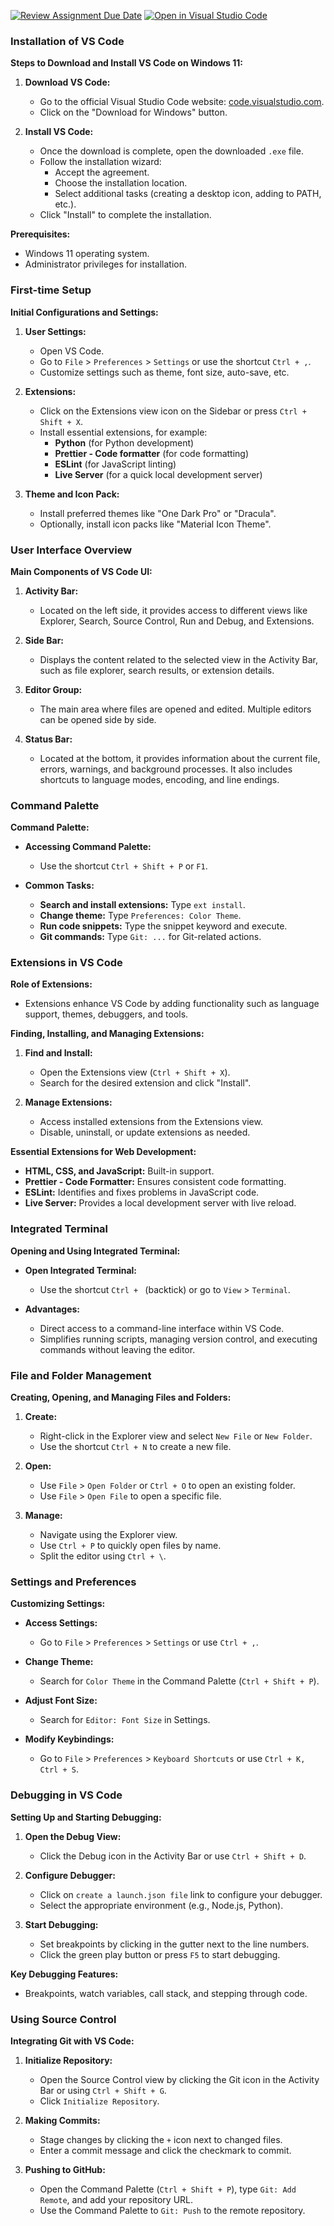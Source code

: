 [![Review Assignment Due Date](https://classroom.github.com/assets/deadline-readme-button-24ddc0f5d75046c5622901739e7c5dd533143b0c8e959d652212380cedb1ea36.svg)](https://classroom.github.com/a/XoLGRbHq)
[![Open in Visual Studio Code](https://classroom.github.com/assets/open-in-vscode-718a45dd9cf7e7f842a935f5ebbe5719a5e09af4491e668f4dbf3b35d5cca122.svg)](https://classroom.github.com/online_ide?assignment_repo_id=15236165&assignment_repo_type=AssignmentRepo)

### Installation of VS Code

**Steps to Download and Install VS Code on Windows 11:**

1. **Download VS Code:**
   - Go to the official Visual Studio Code website: [code.visualstudio.com](https://code.visualstudio.com/).
   - Click on the "Download for Windows" button.

2. **Install VS Code:**
   - Once the download is complete, open the downloaded `.exe` file.
   - Follow the installation wizard:
     - Accept the agreement.
     - Choose the installation location.
     - Select additional tasks (creating a desktop icon, adding to PATH, etc.).
   - Click "Install" to complete the installation.

**Prerequisites:**
   - Windows 11 operating system.
   - Administrator privileges for installation.

### First-time Setup

**Initial Configurations and Settings:**

1. **User Settings:**
   - Open VS Code.
   - Go to `File` > `Preferences` > `Settings` or use the shortcut `Ctrl + ,`.
   - Customize settings such as theme, font size, auto-save, etc.

2. **Extensions:**
   - Click on the Extensions view icon on the Sidebar or press `Ctrl + Shift + X`.
   - Install essential extensions, for example:
     - **Python** (for Python development)
     - **Prettier - Code formatter** (for code formatting)
     - **ESLint** (for JavaScript linting)
     - **Live Server** (for a quick local development server)

3. **Theme and Icon Pack:**
   - Install preferred themes like "One Dark Pro" or "Dracula".
   - Optionally, install icon packs like "Material Icon Theme".

### User Interface Overview

**Main Components of VS Code UI:**

1. **Activity Bar:**
   - Located on the left side, it provides access to different views like Explorer, Search, Source Control, Run and Debug, and Extensions.

2. **Side Bar:**
   - Displays the content related to the selected view in the Activity Bar, such as file explorer, search results, or extension details.

3. **Editor Group:**
   - The main area where files are opened and edited. Multiple editors can be opened side by side.

4. **Status Bar:**
   - Located at the bottom, it provides information about the current file, errors, warnings, and background processes. It also includes shortcuts to language modes, encoding, and line endings.

### Command Palette

**Command Palette:**

- **Accessing Command Palette:**
  - Use the shortcut `Ctrl + Shift + P` or `F1`.

- **Common Tasks:**
  - **Search and install extensions:** Type `ext install`.
  - **Change theme:** Type `Preferences: Color Theme`.
  - **Run code snippets:** Type the snippet keyword and execute.
  - **Git commands:** Type `Git: ...` for Git-related actions.

### Extensions in VS Code

**Role of Extensions:**

- Extensions enhance VS Code by adding functionality such as language support, themes, debuggers, and tools.

**Finding, Installing, and Managing Extensions:**

1. **Find and Install:**
   - Open the Extensions view (`Ctrl + Shift + X`).
   - Search for the desired extension and click "Install".

2. **Manage Extensions:**
   - Access installed extensions from the Extensions view.
   - Disable, uninstall, or update extensions as needed.

**Essential Extensions for Web Development:**
- **HTML, CSS, and JavaScript:** Built-in support.
- **Prettier - Code Formatter:** Ensures consistent code formatting.
- **ESLint:** Identifies and fixes problems in JavaScript code.
- **Live Server:** Provides a local development server with live reload.

### Integrated Terminal

**Opening and Using Integrated Terminal:**

- **Open Integrated Terminal:**
  - Use the shortcut `Ctrl + ` (backtick) or go to `View` > `Terminal`.

- **Advantages:**
  - Direct access to a command-line interface within VS Code.
  - Simplifies running scripts, managing version control, and executing commands without leaving the editor.

### File and Folder Management

**Creating, Opening, and Managing Files and Folders:**

1. **Create:**
   - Right-click in the Explorer view and select `New File` or `New Folder`.
   - Use the shortcut `Ctrl + N` to create a new file.

2. **Open:**
   - Use `File` > `Open Folder` or `Ctrl + O` to open an existing folder.
   - Use `File` > `Open File` to open a specific file.

3. **Manage:**
   - Navigate using the Explorer view.
   - Use `Ctrl + P` to quickly open files by name.
   - Split the editor using `Ctrl + \`.

### Settings and Preferences

**Customizing Settings:**

- **Access Settings:**
  - Go to `File` > `Preferences` > `Settings` or use `Ctrl + ,`.

- **Change Theme:**
  - Search for `Color Theme` in the Command Palette (`Ctrl + Shift + P`).

- **Adjust Font Size:**
  - Search for `Editor: Font Size` in Settings.

- **Modify Keybindings:**
  - Go to `File` > `Preferences` > `Keyboard Shortcuts` or use `Ctrl + K, Ctrl + S`.

### Debugging in VS Code

**Setting Up and Starting Debugging:**

1. **Open the Debug View:**
   - Click the Debug icon in the Activity Bar or use `Ctrl + Shift + D`.

2. **Configure Debugger:**
   - Click on `create a launch.json file` link to configure your debugger.
   - Select the appropriate environment (e.g., Node.js, Python).

3. **Start Debugging:**
   - Set breakpoints by clicking in the gutter next to the line numbers.
   - Click the green play button or press `F5` to start debugging.

**Key Debugging Features:**
   - Breakpoints, watch variables, call stack, and stepping through code.

### Using Source Control

**Integrating Git with VS Code:**

1. **Initialize Repository:**
   - Open the Source Control view by clicking the Git icon in the Activity Bar or using `Ctrl + Shift + G`.
   - Click `Initialize Repository`.

2. **Making Commits:**
   - Stage changes by clicking the `+` icon next to changed files.
   - Enter a commit message and click the checkmark to commit.

3. **Pushing to GitHub:**
   - Open the Command Palette (`Ctrl + Shift + P`), type `Git: Add Remote`, and add your repository URL.
   - Use the Command Palette to `Git: Push` to the remote repository.
